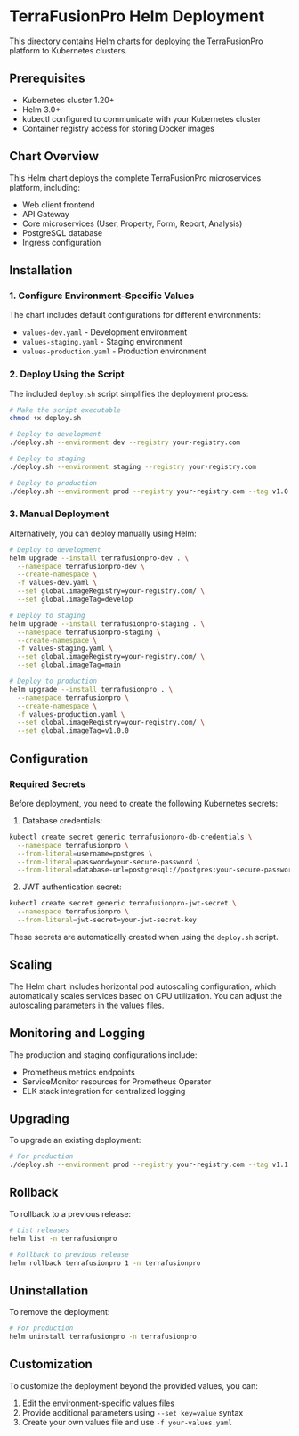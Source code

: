 # TerraFusionPro Helm Deployment

This directory contains Helm charts for deploying the TerraFusionPro platform to Kubernetes clusters.

## Prerequisites

- Kubernetes cluster 1.20+
- Helm 3.0+
- kubectl configured to communicate with your Kubernetes cluster
- Container registry access for storing Docker images

## Chart Overview

This Helm chart deploys the complete TerraFusionPro microservices platform, including:

- Web client frontend
- API Gateway
- Core microservices (User, Property, Form, Report, Analysis)
- PostgreSQL database
- Ingress configuration

## Installation

### 1. Configure Environment-Specific Values

The chart includes default configurations for different environments:

- `values-dev.yaml` - Development environment
- `values-staging.yaml` - Staging environment
- `values-production.yaml` - Production environment

### 2. Deploy Using the Script

The included `deploy.sh` script simplifies the deployment process:

```bash
# Make the script executable
chmod +x deploy.sh

# Deploy to development
./deploy.sh --environment dev --registry your-registry.com

# Deploy to staging
./deploy.sh --environment staging --registry your-registry.com

# Deploy to production
./deploy.sh --environment prod --registry your-registry.com --tag v1.0.0
```

### 3. Manual Deployment

Alternatively, you can deploy manually using Helm:

```bash
# Deploy to development
helm upgrade --install terrafusionpro-dev . \
  --namespace terrafusionpro-dev \
  --create-namespace \
  -f values-dev.yaml \
  --set global.imageRegistry=your-registry.com/ \
  --set global.imageTag=develop

# Deploy to staging
helm upgrade --install terrafusionpro-staging . \
  --namespace terrafusionpro-staging \
  --create-namespace \
  -f values-staging.yaml \
  --set global.imageRegistry=your-registry.com/ \
  --set global.imageTag=main

# Deploy to production
helm upgrade --install terrafusionpro . \
  --namespace terrafusionpro \
  --create-namespace \
  -f values-production.yaml \
  --set global.imageRegistry=your-registry.com/ \
  --set global.imageTag=v1.0.0
```

## Configuration

### Required Secrets

Before deployment, you need to create the following Kubernetes secrets:

1. Database credentials:
```bash
kubectl create secret generic terrafusionpro-db-credentials \
  --namespace terrafusionpro \
  --from-literal=username=postgres \
  --from-literal=password=your-secure-password \
  --from-literal=database-url=postgresql://postgres:your-secure-password@terrafusionpro-postgres:5432/terrafusionpro
```

2. JWT authentication secret:
```bash
kubectl create secret generic terrafusionpro-jwt-secret \
  --namespace terrafusionpro \
  --from-literal=jwt-secret=your-jwt-secret-key
```

These secrets are automatically created when using the `deploy.sh` script.

## Scaling

The Helm chart includes horizontal pod autoscaling configuration, which automatically scales services based on CPU utilization. You can adjust the autoscaling parameters in the values files.

## Monitoring and Logging

The production and staging configurations include:

- Prometheus metrics endpoints
- ServiceMonitor resources for Prometheus Operator
- ELK stack integration for centralized logging

## Upgrading

To upgrade an existing deployment:

```bash
# For production
./deploy.sh --environment prod --registry your-registry.com --tag v1.1.0
```

## Rollback

To rollback to a previous release:

```bash
# List releases
helm list -n terrafusionpro

# Rollback to previous release
helm rollback terrafusionpro 1 -n terrafusionpro
```

## Uninstallation

To remove the deployment:

```bash
# For production
helm uninstall terrafusionpro -n terrafusionpro
```

## Customization

To customize the deployment beyond the provided values, you can:

1. Edit the environment-specific values files
2. Provide additional parameters using `--set key=value` syntax
3. Create your own values file and use `-f your-values.yaml`